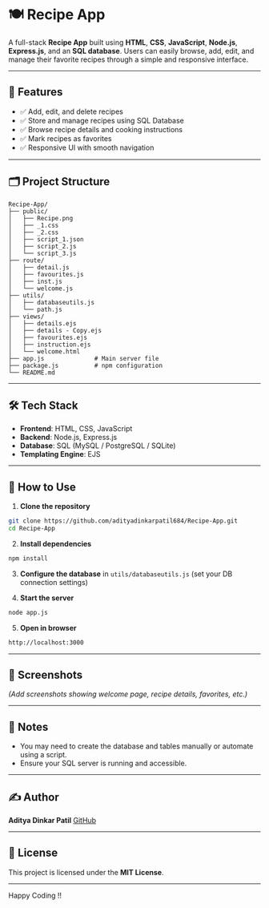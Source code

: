 # 🍽️ Recipe App

A full-stack **Recipe App** built using **HTML**, **CSS**, **JavaScript**, **Node.js**, **Express.js**, and an **SQL database**. Users can easily browse, add, edit, and manage their favorite recipes through a simple and responsive interface.

---

## 🚀 Features

* ✅ Add, edit, and delete recipes
* ✅ Store and manage recipes using SQL Database
* ✅ Browse recipe details and cooking instructions
* ✅ Mark recipes as favorites
* ✅ Responsive UI with smooth navigation

---

## 🗂️ Project Structure

```
Recipe-App/
├── public/
│   ├── Recipe.png
│   ├── _1.css
│   ├── _2.css
│   ├── script_1.json
│   ├── script_2.js
│   └── script_3.js
├── route/
│   ├── detail.js
│   ├── favourites.js
│   ├── inst.js
│   └── welcome.js
├── utils/
│   ├── databaseutils.js
│   └── path.js
├── views/
│   ├── details.ejs
│   ├── details - Copy.ejs
│   ├── favourites.ejs
│   ├── instruction.ejs
│   └── welcome.html
├── app.js              # Main server file
├── package.js          # npm configuration
└── README.md
```

---

## 🛠️ Tech Stack

* **Frontend**: HTML, CSS, JavaScript
* **Backend**: Node.js, Express.js
* **Database**: SQL (MySQL / PostgreSQL / SQLite)
* **Templating Engine**: EJS

---

## 🔧 How to Use

1. **Clone the repository**

```bash
git clone https://github.com/adityadinkarpatil684/Recipe-App.git
cd Recipe-App
```

2. **Install dependencies**

```bash
npm install
```

3. **Configure the database** in `utils/databaseutils.js` (set your DB connection settings)

4. **Start the server**

```bash
node app.js
```

5. **Open in browser**

```bash
http://localhost:3000
```

---

## 📸 Screenshots

*(Add screenshots showing welcome page, recipe details, favorites, etc.)*

---

## 📌 Notes

* You may need to create the database and tables manually or automate using a script.
* Ensure your SQL server is running and accessible.

---

## ✍️ Author

**Aditya Dinkar Patil**
[GitHub](https://github.com/adityadinkarpatil684)

---

## 📃 License

This project is licensed under the **MIT License**.

---

Happy Coding !!
